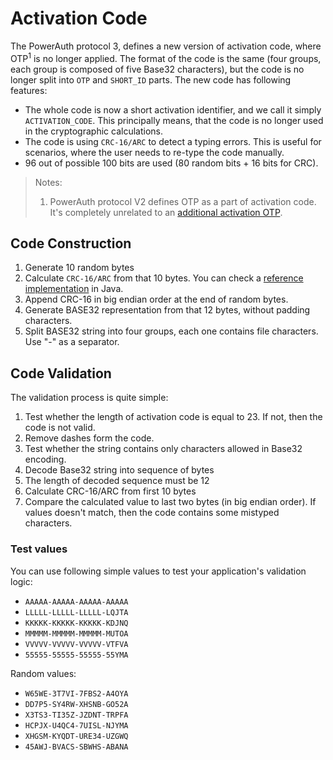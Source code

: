 # Activation Code

The PowerAuth protocol 3, defines a new version of activation code, where OTP<sup>1</sup> is no longer applied. The format of the code is the same (four groups, each group is composed of five Base32 characters), but the code is no longer split into `OTP` and `SHORT_ID` parts. The new code has following features:

- The whole code is now a short activation identifier, and we call it simply `ACTIVATION_CODE`. This principally means, that the code is no longer used in the cryptographic calculations.
- The code is using `CRC-16/ARC` to detect a typing errors. This is useful for scenarios, where the user needs to re-type the code manually.
- 96 out of possible 100 bits are used (80 random bits + 16 bits for CRC).

> Notes:
> 1. PowerAuth protocol V2 defines OTP as a part of activation code. It's completely unrelated to an [additional activation OTP](Additional-Activation-OTP.md).

## Code Construction

1. Generate 10 random bytes
2. Calculate `CRC-16/ARC` from that 10 bytes. You can check a [reference implementation](resources/snippets/CRC16.java) in Java.
3. Append CRC-16 in big endian order at the end of random bytes.
4. Generate BASE32 representation from that 12 bytes, without padding characters.
5. Split BASE32 string into four groups, each one contains file characters. Use "-" as a separator.

## Code Validation

The validation process is quite simple:

1. Test whether the length of activation code is equal to 23. If not, then the code is not valid.
2. Remove dashes form the code.
3. Test whether the string contains only characters allowed in Base32 encoding.
4. Decode Base32 string into sequence of bytes
5. The length of decoded sequence must be 12
6. Calculate CRC-16/ARC from first 10 bytes
7. Compare the calculated value to last two bytes (in big endian order). If values doesn't match, then the code contains some mistyped characters.

### Test values

You can use following simple values to test your application's validation logic:

- `AAAAA-AAAAA-AAAAA-AAAAA`
- `LLLLL-LLLLL-LLLLL-LQJTA`
- `KKKKK-KKKKK-KKKKK-KDJNQ`
- `MMMMM-MMMMM-MMMMM-MUTOA`
- `VVVVV-VVVVV-VVVVV-VTFVA`
- `55555-55555-55555-55YMA`

Random values:

- `W65WE-3T7VI-7FBS2-A4OYA`
- `DD7P5-SY4RW-XHSNB-GO52A`
- `X3TS3-TI35Z-JZDNT-TRPFA`
- `HCPJX-U4QC4-7UISL-NJYMA`
- `XHGSM-KYQDT-URE34-UZGWQ`
- `45AWJ-BVACS-SBWHS-ABANA`
